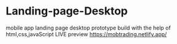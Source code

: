 # Landing-page-Desktop
mobile app landing page desktop prototype build with the help of html,css,javaScript
LIVE preview https://mobtrading.netlify.app/
